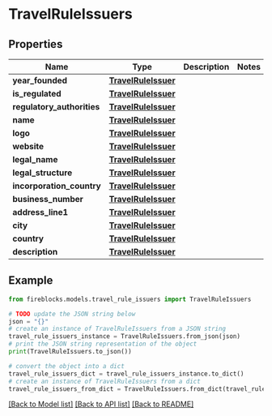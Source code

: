 # TravelRuleIssuers


## Properties

Name | Type | Description | Notes
------------ | ------------- | ------------- | -------------
**year_founded** | [**TravelRuleIssuer**](TravelRuleIssuer.md) |  | 
**is_regulated** | [**TravelRuleIssuer**](TravelRuleIssuer.md) |  | 
**regulatory_authorities** | [**TravelRuleIssuer**](TravelRuleIssuer.md) |  | 
**name** | [**TravelRuleIssuer**](TravelRuleIssuer.md) |  | 
**logo** | [**TravelRuleIssuer**](TravelRuleIssuer.md) |  | 
**website** | [**TravelRuleIssuer**](TravelRuleIssuer.md) |  | 
**legal_name** | [**TravelRuleIssuer**](TravelRuleIssuer.md) |  | 
**legal_structure** | [**TravelRuleIssuer**](TravelRuleIssuer.md) |  | 
**incorporation_country** | [**TravelRuleIssuer**](TravelRuleIssuer.md) |  | 
**business_number** | [**TravelRuleIssuer**](TravelRuleIssuer.md) |  | 
**address_line1** | [**TravelRuleIssuer**](TravelRuleIssuer.md) |  | 
**city** | [**TravelRuleIssuer**](TravelRuleIssuer.md) |  | 
**country** | [**TravelRuleIssuer**](TravelRuleIssuer.md) |  | 
**description** | [**TravelRuleIssuer**](TravelRuleIssuer.md) |  | 

## Example

```python
from fireblocks.models.travel_rule_issuers import TravelRuleIssuers

# TODO update the JSON string below
json = "{}"
# create an instance of TravelRuleIssuers from a JSON string
travel_rule_issuers_instance = TravelRuleIssuers.from_json(json)
# print the JSON string representation of the object
print(TravelRuleIssuers.to_json())

# convert the object into a dict
travel_rule_issuers_dict = travel_rule_issuers_instance.to_dict()
# create an instance of TravelRuleIssuers from a dict
travel_rule_issuers_from_dict = TravelRuleIssuers.from_dict(travel_rule_issuers_dict)
```
[[Back to Model list]](../README.md#documentation-for-models) [[Back to API list]](../README.md#documentation-for-api-endpoints) [[Back to README]](../README.md)


